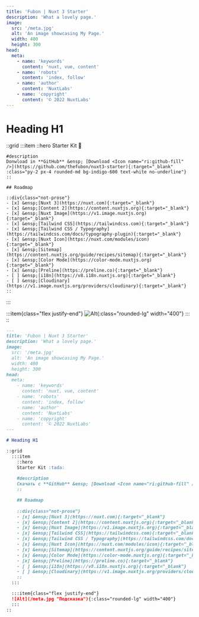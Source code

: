 ```yaml
---
title: 'Fubon | Nuxt 3 Starter'
description: 'What a lovely page.'
image:
  src: '/meta.jpg'
  alt: 'An image showcasing My Page.'
  width: 400
  height: 300
head:
  meta:
    - name: 'keywords'
      content: 'nuxt, vue, content'
    - name: 'robots'
      content: 'index, follow'
    - name: 'author'
      content: 'NuxtLabs'
    - name: 'copyright'
      content: '© 2022 NuxtLabs'
---
```


# Heading H1

::grid
  :::item
    ::hero
    Starter Kit :tada:
   
    #description
    Donwload in **GitHub** &ensp; [Download <Icon name="ri:github-fill" />](https://github.com/thefubon/nuxt3-starter){:target="_blank" :class="py-2 px-4 rounded-md bg-indigo-600 text-white no-underline"}
    ::

    ## Roadmap
    
    ::div{class="not-prose"}
    - [x] &ensp;[Nuxt 3](https://nuxt.com){:target="_blank"}
    - [x] &ensp;[Content 2](https://content.nuxtjs.org){:target="_blank"}
    - [x] &ensp;[Nuxt Image](https://v1.image.nuxtjs.org){:target="_blank"}
    - [x] &ensp;[Tailwind CSS](https://tailwindcss.com){:target="_blank"}
    - [x] &ensp;[Tailwind CSS / Typography](https://tailwindcss.com/docs/typography-plugin){:target="_blank"}
    - [x] &ensp;[Nuxt Icon](https://nuxt.com/modules/icon){:target="_blank"}
    - [x] &ensp;[Sitemap](https://content.nuxtjs.org/guide/recipes/sitemap){:target="_blank"}
    - [x] &ensp;[Color Mode](https://color-mode.nuxtjs.org){:target="_blank"}
    - [x] &ensp;[Preline](https://preline.co){:target="_blank"}
    - [ ] &ensp;[i18n](https://v8.i18n.nuxtjs.org){:target="_blank"}
    - [ ] &ensp;[Cloudinary](https://v1.image.nuxtjs.org/providers/cloudinary){:target="_blank"}
    ::
  :::

  :::item{class="flex justify-end"}
  ![Alt](/meta.jpg "Подсказка"){:class="rounded-lg" width="400"}
  :::
::

```md
---
title: 'Fubon | Nuxt 3 Starter'
description: 'What a lovely page.'
image:
  src: '/meta.jpg'
  alt: 'An image showcasing My Page.'
  width: 400
  height: 300
head:
  meta:
    - name: 'keywords'
      content: 'nuxt, vue, content'
    - name: 'robots'
      content: 'index, follow'
    - name: 'author'
      content: 'NuxtLabs'
    - name: 'copyright'
      content: '© 2022 NuxtLabs'
---

# Heading H1

::grid
  :::item
    ::hero
    Starter Kit :tada:
   
    #description
    Скачать с **GitHub** &ensp; [Download <Icon name="ri:github-fill" />](https://github.com/thefubon/nuxt3-starter){:target="_blank" :class="py-2 px-4 rounded-md bg-indigo-600 text-white no-underline"}
    ::

    ## Roadmap
    
    ::div{class="not-prose"}
    - [x] &ensp;[Nuxt 3](https://nuxt.com){:target="_blank"}
    - [x] &ensp;[Content 2](https://content.nuxtjs.org){:target="_blank"}
    - [x] &ensp;[Nuxt Image](https://v1.image.nuxtjs.org){:target="_blank"}
    - [x] &ensp;[Tailwind CSS](https://tailwindcss.com){:target="_blank"}
    - [x] &ensp;[Tailwind CSS / Typography](https://tailwindcss.com/docs/typography-plugin){:target="_blank"}
    - [x] &ensp;[Nuxt Icon](https://nuxt.com/modules/icon){:target="_blank"}
    - [x] &ensp;[Sitemap](https://content.nuxtjs.org/guide/recipes/sitemap){:target="_blank"}
    - [x] &ensp;[Color Mode](https://color-mode.nuxtjs.org){:target="_blank"}
    - [x] &ensp;[Preline](https://preline.co){:target="_blank"}
    - [ ] &ensp;[i18n](https://v8.i18n.nuxtjs.org){:target="_blank"}
    - [ ] &ensp;[Cloudinary](https://v1.image.nuxtjs.org/providers/cloudinary){:target="_blank"}
    ::
  :::

  :::item{class="flex justify-end"}
  ![Alt](/meta.jpg "Подсказка"){:class="rounded-lg" width="400"}
  :::
::
```
